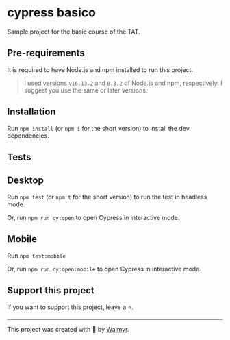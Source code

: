 # cypress basico

Sample project for the basic course of the TAT.

## Pre-requirements

It is required to have Node.js and npm installed to run this project.

> I used versions `v16.13.2` and `8.3.2` of Node.js and npm, respectively. I suggest you use the same or later versions.

## Installation

Run `npm install` (or `npm i` for the short version) to install the dev dependencies.

## Tests

## Desktop

Run `npm test` (or `npm t` for the short version) to run the test in headless mode.


Or, run `npm run cy:open` to open Cypress in interactive mode.

## Mobile
Run `npm test:mobile` 

Or, run `npm run cy:open:mobile` to open Cypress in interactive mode.

## Support this project

If you want to support this project, leave a ⭐.

___

This project was created with 💚 by [Walmyr](https://walmyr.dev).
